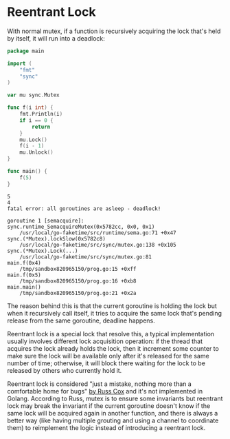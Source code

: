 # Reentrant Lock

With normal mutex, if a function is recursively acquiring the lock that's held by itself, it will run into a deadlock:

```go
package main

import (
	"fmt"
	"sync"
)

var mu sync.Mutex

func f(i int) {
	fmt.Println(i)
	if i == 0 {
		return
	}
	mu.Lock()
	f(i - 1)
	mu.Unlock()
}

func main() {
	f(5)
}
```

```
5
4
fatal error: all goroutines are asleep - deadlock!

goroutine 1 [semacquire]:
sync.runtime_SemacquireMutex(0x5782cc, 0x0, 0x1)
	/usr/local/go-faketime/src/runtime/sema.go:71 +0x47
sync.(*Mutex).lockSlow(0x5782c8)
	/usr/local/go-faketime/src/sync/mutex.go:138 +0x105
sync.(*Mutex).Lock(...)
	/usr/local/go-faketime/src/sync/mutex.go:81
main.f(0x4)
	/tmp/sandbox820965150/prog.go:15 +0xff
main.f(0x5)
	/tmp/sandbox820965150/prog.go:16 +0xb8
main.main()
	/tmp/sandbox820965150/prog.go:21 +0x2a
```

The reason behind this is that the current goroutine is holding the lock but when it recursively call itself, it tries to acquire the same lock that's pending release from the same goroutine, deadline happens.

Reentrant lock is a special lock that resolve this, a typical implementation usually involves different lock acquisition operation: if the thread that acquires the lock already holds the lock, then it increment some counter to make sure the lock will be available only after it's released for the same number of time; otherwise, it will block there waiting for the lock to be released by others who currently hold it.

Reentrant lock is considered "just a mistake, nothing more than a comfortable home for bugs" [by Russ Cox](https://groups.google.com/g/golang-nuts/c/XqW1qcuZgKg/m/Ui3nQkeLV80J?pli=1) and it's not implemented in Golang. According to Russ, mutex is to ensure some invariants but reentrant lock may break the invariant if the current goroutine doesn't know if the same lock will be acquired again in another function, and there is always a better way (like having multiple grouting and using a channel to coordinate them) to reimplement the logic instead of introducing a reentrant lock.

